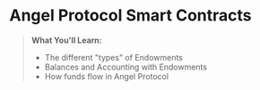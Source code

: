# Angel Protocol Smart Contracts

> **What You'll Learn:**
> - The different "types" of Endowments
> - Balances and Accounting with Endowments
> - How funds flow in Angel Protocol
